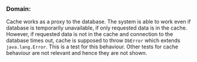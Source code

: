 ### Domain:

Cache works as a proxy to the database. The system is able to work even if database is temporarily unavailable, if only requested data is in the cache. However, if requested data is not in the cache and connection to the database times out, cache is supposed to throw `DbError` which extends `java.lang.Error`. This is a test for this behaviour. Other tests for cache behaviour are not relevant and hence they are not shown.
